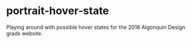 # portrait-hover-state
Playing around with possible hover states for the 2018 Algonquin Design grads website.
